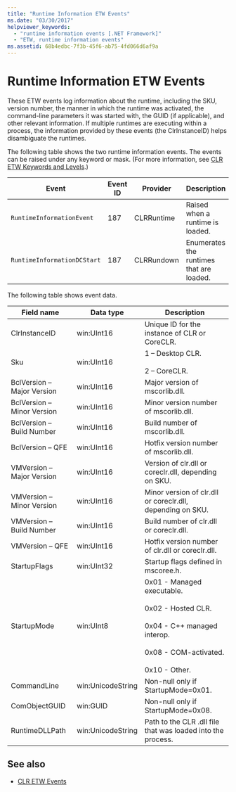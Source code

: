 ```yaml
---
title: "Runtime Information ETW Events"
ms.date: "03/30/2017"
helpviewer_keywords: 
  - "runtime information events [.NET Framework]"
  - "ETW, runtime information events"
ms.assetid: 68b4edbc-7f3b-45f6-ab75-4fd066d6af9a
---
```

# Runtime Information ETW Events
These ETW events log information about the runtime, including the SKU, version number, the manner in which the runtime was activated, the command-line parameters it was started with, the GUID (if applicable), and other relevant information. If multiple runtimes are executing within a process, the information provided by these events (the ClrInstanceID) helps disambiguate the runtimes.  
  
 The following table shows the two runtime information events. The events can be raised under any keyword or mask. (For more information, see [CLR ETW Keywords and Levels](clr-etw-keywords-and-levels.md).)  
  
|Event|Event ID|Provider|Description|  
|-----------|--------------|--------------|-----------------|  
|`RuntimeInformationEvent`|187|CLRRuntime|Raised when a runtime is loaded.|  
|`RuntimeInformationDCStart`|187|CLRRundown|Enumerates the runtimes that are loaded.|  
  
 The following table shows event data.  
  
|Field name|Data type|Description|  
|----------------|---------------|-----------------|  
|ClrInstanceID|win:UInt16|Unique ID for the instance of CLR or CoreCLR.|  
|Sku|win:UInt16|1 – Desktop CLR.<br /><br /> 2 – CoreCLR.|  
|BclVersion – Major Version|win:UInt16|Major version of mscorlib.dll.|  
|BclVersion – Minor Version|win:UInt16|Minor version number of mscorlib.dll.|  
|BclVersion – Build Number|win:UInt16|Build number of mscorlib.dll.|  
|BclVersion – QFE|win:UInt16|Hotfix version number of mscorlib.dll.|  
|VMVersion – Major Version|win:UInt16|Version of clr.dll or coreclr.dll, depending on SKU.|  
|VMVersion – Minor Version|win:UInt16|Minor version of clr.dll or coreclr.dll, depending on SKU.|  
|VMVersion – Build Number|win:UInt16|Build number of clr.dll or coreclr.dll.|  
|VMVersion – QFE|win:UInt16|Hotfix version number of clr.dll or coreclr.dll.|  
|StartupFlags|win:UInt32|Startup flags defined in mscoree.h.|  
|StartupMode|win:UInt8|0x01 - Managed executable.<br /><br /> 0x02 - Hosted CLR.<br /><br /> 0x04 - C++ managed interop.<br /><br /> 0x08 - COM-activated.<br /><br /> 0x10 - Other.|  
|CommandLine|win:UnicodeString|Non-null only if StartupMode=0x01.|  
|ComObjectGUID|win:GUID|Non-null only if StartupMode=0x08.|  
|RuntimeDLLPath|win:UnicodeString|Path to the CLR .dll file that was loaded into the process.|  
  
## See also

- [CLR ETW Events](clr-etw-events.md)
